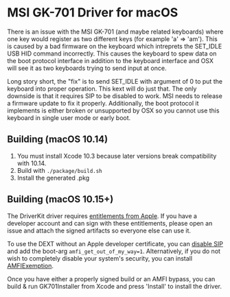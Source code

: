 # MSI GK-701 Driver for macOS

There is an issue with the MSI GK-701 (and maybe related keyboards) where one key would register as two different keys (for example 'a' => 'am'). This is caused by a bad firmware on the keyboard which intreprets the SET_IDLE USB HID command incorrectly. This causes the keyboard to spew data on the boot protocol interface in addition to the keyboard interface and OSX will see it as two keyboards trying to send input at once.

Long story short, the "fix" is to send SET_IDLE with argument of 0 to put the keyboard into proper operation. This kext will do just that. The only downside is that it requires SIP to be disabled to work. MSI needs to release a firmware update to fix it properly. Additionally, the boot protocol it implements is either broken or unsupported by OSX so you cannot use this keyboard in single user mode or early boot.

## Building (macOS 10.14)

1. You must install Xcode 10.3 because later versions break compatibility with 10.14.
2. Build with `./package/build.sh`
3. Install the generated .pkg

## Building (macOS 10.15+)

The DriverKit driver requires [entitlements from Apple][1]. If you have a developer account and can sign with these entitlements, please open an issue and attach the signed artifacts so everyone else can use it.

To use the DEXT without an Apple developer certificate, you can [disable SIP][2] and add the boot-arg `amfi_get_out_of_my_way=1`. Alternatively, if you do not wish to completely disable your system's security, you can install [AMFIExemption][3].

Once you have either a properly signed build or an AMFI bypass, you can build & run GK701Installer from Xcode and press 'Install' to install the driver.

[1]: https://developer.apple.com/documentation/driverkit/requesting_entitlements_for_driverkit_development
[2]: https://developer.apple.com/documentation/security/disabling_and_enabling_system_integrity_protection
[3]: https://github.com/osy86/AMFIExemption
